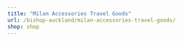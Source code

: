 ```yaml
---
title: "Milan Accessories Travel Goods"
url: /bishop-auckland/milan-accessories-travel-goods/
shop: shop
---
```

